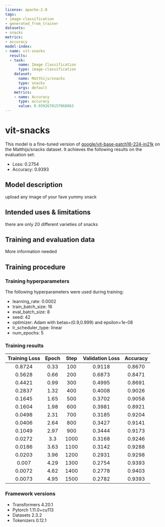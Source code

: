 ```yaml
---
license: apache-2.0
tags:
- image-classification
- generated_from_trainer
datasets:
- snacks
metrics:
- accuracy
model-index:
- name: vit-snacks
  results:
  - task:
      name: Image Classification
      type: image-classification
    dataset:
      name: Matthijs/snacks
      type: snacks
      args: default
    metrics:
    - name: Accuracy
      type: accuracy
      value: 0.9392670157068063
---
```


<!-- This model card has been generated automatically according to the information the Trainer had access to. You
should probably proofread and complete it, then remove this comment. -->

# vit-snacks

This model is a fine-tuned version of [google/vit-base-patch16-224-in21k](https://huggingface.co/google/vit-base-patch16-224-in21k) on the Matthijs/snacks dataset.
It achieves the following results on the evaluation set:
- Loss: 0.2754
- Accuracy: 0.9393

## Model description

upload any image of your fave yummy snack 

## Intended uses & limitations

there are only 20 different varieties of snacks

## Training and evaluation data

More information needed

## Training procedure

### Training hyperparameters

The following hyperparameters were used during training:
- learning_rate: 0.0002
- train_batch_size: 16
- eval_batch_size: 8
- seed: 42
- optimizer: Adam with betas=(0.9,0.999) and epsilon=1e-08
- lr_scheduler_type: linear
- num_epochs: 5

### Training results

| Training Loss | Epoch | Step | Validation Loss | Accuracy |
|:-------------:|:-----:|:----:|:---------------:|:--------:|
| 0.8724        | 0.33  | 100  | 0.9118          | 0.8670   |
| 0.5628        | 0.66  | 200  | 0.6873          | 0.8471   |
| 0.4421        | 0.99  | 300  | 0.4995          | 0.8691   |
| 0.2837        | 1.32  | 400  | 0.4008          | 0.9026   |
| 0.1645        | 1.65  | 500  | 0.3702          | 0.9058   |
| 0.1604        | 1.98  | 600  | 0.3981          | 0.8921   |
| 0.0498        | 2.31  | 700  | 0.3185          | 0.9204   |
| 0.0406        | 2.64  | 800  | 0.3427          | 0.9141   |
| 0.1049        | 2.97  | 900  | 0.3444          | 0.9173   |
| 0.0272        | 3.3   | 1000 | 0.3168          | 0.9246   |
| 0.0186        | 3.63  | 1100 | 0.3142          | 0.9288   |
| 0.0203        | 3.96  | 1200 | 0.2931          | 0.9298   |
| 0.007         | 4.29  | 1300 | 0.2754          | 0.9393   |
| 0.0072        | 4.62  | 1400 | 0.2778          | 0.9403   |
| 0.0073        | 4.95  | 1500 | 0.2782          | 0.9393   |


### Framework versions

- Transformers 4.20.1
- Pytorch 1.11.0+cu113
- Datasets 2.3.2
- Tokenizers 0.12.1
